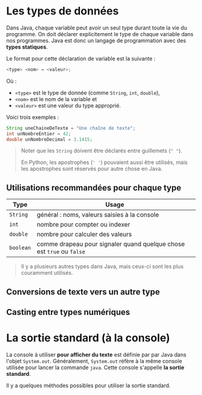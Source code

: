 # Les types de données
Dans Java, chaque variable peut avoir un seul type durant toute la vie du programme. On doit déclarer explicitement le type de chaque variable dans nos programmes. Java est donc un langage de programmation avec des **types statiques**.

Le format pour cette déclaration de variable est la suivante :

```java
<type> <nom> = <valeur>;
```

Où :
* `<type>` est le type de donnée (comme `String`, `int`, `double`), 
* `<nom>` est le nom de la variable et 
* `<valeur>` est une valeur du type approprié.

Voici trois exemples :

```java
String uneChaineDeTexte = "Une chaîne de texte";
int unNombreEntier = 42;
double unNombreDecimal = 3.1415;
```

>Noter que les `String` doivent être déclarés entre guillemets (`" "`). 
>
>En Python, les apostrophes (`' '`) pouvaient aussi être utilisés, mais les apostrophes sont réservés pour autre chose en Java.

## Utilisations recommandées pour chaque type

Type | Usage
---|---
`String`| général : noms, valeurs saisies à la console
`int`| nombre pour compter ou indexer
`double`| nombre pour calculer des valeurs
`boolean`| comme drapeau pour signaler quand quelque chose est `true` ou `false`

>Il y a plusieurs autres types dans Java, mais ceux-ci sont les plus couramment utilisés.

## Conversions de texte vers un autre type


## Casting entre types numériques


# La sortie standard (à la console)
La console à utiliser **pour afficher du texte** est définie par par Java dans l'objet `System.out`. Généralement, `System.out` réfère à la même console utilisée pour lancer la commande `java`. Cette console s'appelle **la sortie standard**.

Il y a quelques méthodes possibles pour utiliser la sortie standard.